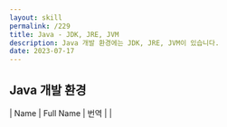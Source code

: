 ```yaml
---
layout: skill
permalink: /229
title: Java - JDK, JRE, JVM
description: Java 개발 환경에는 JDK, JRE, JVM이 있습니다.
date: 2023-07-17
---
```



## Java 개발 환경

| Name | Full Name | 번역 |
| 